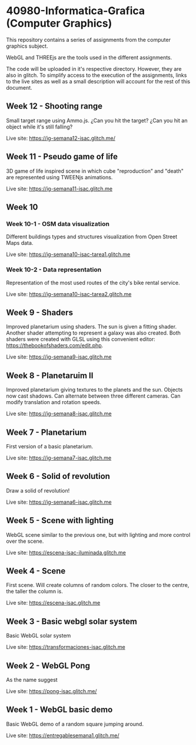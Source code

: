 # 40980-Informatica-Grafica (Computer Graphics)
This repository contains a series of assignments from the computer graphics subject.

WebGL and THREEjs are the tools used in the different assignments.

The code will be uploaded in it's respective directory. However, they are also in glitch. To simplify access to the execution of the assignments, links to the 
live sites as well as a small description will account for the rest of this document.

## Week 12 - Shooting range
Small target range using Ammo.js. ¿Can you hit the target? ¿Can you hit an object while it's still falling?

Live site: https://ig-semana12-isac.glitch.me/

## Week 11 - Pseudo game of life
3D game of life inspired scene in which cube "reproduction" and "death" are represented using TWEENjs animations.

Live site: https://ig-semana11-isac.glitch.me

## Week 10
### Week 10-1 - OSM data visualization
Different buildings types and structures visualization from Open Street Maps data.

Live site: https://ig-semana10-isac-tarea1.glitch.me

### Week 10-2 - Data representation
Representation of the most used routes of the city's bike rental service.

Live site: https://ig-semana10-isac-tarea2.glitch.me

## Week 9 - Shaders
Improved planetarium using shaders. The sun is given a fitting shader. Another shader attempting to represent a galaxy was also created. Both shaders were created with 
GLSL using this convenient editor: https://thebookofshaders.com/edit.php.

Live site: https://ig-semana9-isac.glitch.me

## Week 8 - Planetaruim II
Improved planetarium giving textures to the planets and the sun. Objects now cast shadows. Can alternate between three different cameras. Can modify translation and 
rotation speeds.

Live site: https://ig-semana8-isac.glitch.me

## Week 7 - Planetarium
First version of a basic planetarium.

Live site: https://ig-semana7-isac.glitch.me

## Week 6 - Solid of revolution
Draw a solid of revolution!

Live site: https://ig-semana6-isac.glitch.me

## Week 5 - Scene with lighting
WebGL scene similar to the previous one, but with lighting and more control over the scene.

Live site: https://escena-isac-iluminada.glitch.me

## Week 4 - Scene
First scene. Will create columns of random colors. The closer to the centre, the taller the column is.

Live site: https://escena-isac.glitch.me

## Week 3 - Basic webgl solar system
Basic WebGL solar system

Live site: https://transformaciones-isac.glitch.me

## Week 2 - WebGL Pong
As the name suggest

Live site: https://pong-isac.glitch.me/

## Week 1 - WebGL basic demo
Basic WebGL demo of a random square jumping around.

Live site: https://entregablesemana1.glitch.me/






